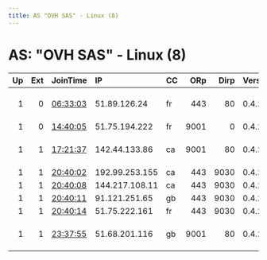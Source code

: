 ```yaml
---
title: AS "OVH SAS" - Linux (8)
---
```


# AS: "OVH SAS" - Linux (8)

|   Up |   Ext | JoinTime                                                                                            | IP             | CC   |   ORp |   Dirp | Version   | Contact                   | Nickname          |   eFamMembers |
|-----:|------:|:----------------------------------------------------------------------------------------------------|:---------------|:-----|------:|-------:|:----------|:--------------------------|:------------------|--------------:|
|    1 |     0 | [06:33:03](https://metrics.torproject.org/rs.html#details/EFCCA5852D18207A7A93C13EF3460458CAAEA9D9) | 51.89.126.24   | fr   |   443 |     80 | 0.4.2.6   | runtime-error at riseup d | Targaryen         |             3 |
|    1 |     0 | [14:40:05](https://metrics.torproject.org/rs.html#details/E079D5D3651F8DD0408C4CA24D64E22398E30FAB) | 51.75.194.222  | fr   |  9001 |      0 | 0.4.2.6   | None                      | Unnamed           |             1 |
|    1 |     1 | [17:21:37](https://metrics.torproject.org/rs.html#details/A8B7198EA22CD5C752E5A12F23F1A8F0DB51895B) | 142.44.133.86  | ca   |  9001 |     80 | 0.4.2.6   | 33 at exit dot com        | Exitnop33         |             1 |
|    1 |     1 | [20:40:02](https://metrics.torproject.org/rs.html#details/460CDF3DE08EE3485B32E853DA0776499B90020A) | 192.99.253.155 | ca   |   443 |   9030 | 0.4.2.6   | None                      | PY3J4NWQP7ZGG8X   |             5 |
|    1 |     1 | [20:40:08](https://metrics.torproject.org/rs.html#details/6EB7F1EE448E5A282DCCE6AC6F7CA7EF4E2EAC4C) | 144.217.108.11 | ca   |   443 |   9030 | 0.4.2.6   | None                      | X5CXVAGY665MGJW   |             5 |
|    1 |     1 | [20:40:11](https://metrics.torproject.org/rs.html#details/026E53D9AA2FF22217B215B57E4C4B4EF196FCD5) | 91.121.251.65  | gb   |   443 |   9030 | 0.4.2.6   | None                      | KXDT8WM5QSBHZVS   |             5 |
|    1 |     1 | [20:40:14](https://metrics.torproject.org/rs.html#details/D56B7CC09E95598E64ECDAF43C9F9E3810B4AC3B) | 51.75.222.161  | fr   |   443 |   9030 | 0.4.2.6   | None                      | 3D2XP5F7V7GXBQ9   |             5 |
|    1 |     1 | [23:37:55](https://metrics.torproject.org/rs.html#details/3201D665D61822C790081745AC99313B6A849359) | 51.68.201.116  | gb   |  9001 |     80 | 0.4.2.6   | no at coat dot com        | KidsInatrenchcoat |             1 |
